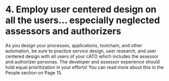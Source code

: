 # 4. Employ user centered design on all the users… especially neglected assessors and authorizers

As you design your processes, applications, toolchain, and other automation, be sure to practice service design, user research, and user centered design with all users of your cATO which includes the assessor and authorizer personas. The developer and assessor experience should hold equal prioritization in your efforts! You can read more about this in the People section on Page 15.

